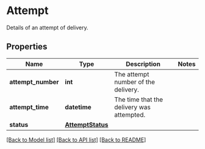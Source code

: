 # Attempt

Details of an attempt of delivery.

## Properties
Name | Type | Description | Notes
------------ | ------------- | ------------- | -------------
**attempt_number** | **int** | The attempt number of the delivery. | 
**attempt_time** | **datetime** | The time that the delivery was attempted. | 
**status** | [**AttemptStatus**](AttemptStatus.md) |  | 

[[Back to Model list]](../README.md#documentation-for-models) [[Back to API list]](../README.md#documentation-for-api-endpoints) [[Back to README]](../README.md)


